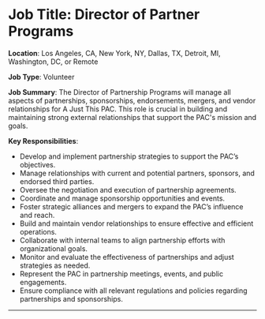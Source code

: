 # **Job Title**: Director of Partner Programs

**Location**: Los Angeles, CA, New York, NY, Dallas, TX, Detroit, MI, Washington, DC, or Remote

**Job Type**: Volunteer

**Job Summary**: The Director of Partnership Programs will manage all aspects of partnerships, sponsorships, endorsements, mergers, and vendor relationships for A Just This PAC. This role is crucial in building and maintaining strong external relationships that support the PAC's mission and goals.

**Key Responsibilities**:
- Develop and implement partnership strategies to support the PAC’s objectives.
- Manage relationships with current and potential partners, sponsors, and endorsed third parties.
- Oversee the negotiation and execution of partnership agreements.
- Coordinate and manage sponsorship opportunities and events.
- Foster strategic alliances and mergers to expand the PAC’s influence and reach.
- Build and maintain vendor relationships to ensure effective and efficient operations.
- Collaborate with internal teams to align partnership efforts with organizational goals.
- Monitor and evaluate the effectiveness of partnerships and adjust strategies as needed.
- Represent the PAC in partnership meetings, events, and public engagements.
- Ensure compliance with all relevant regulations and policies regarding partnerships and sponsorships.

---
